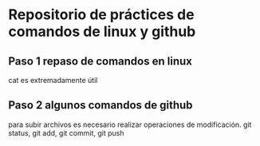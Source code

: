 # Repositorio de práctices de comandos de linux y github
## Paso 1 repaso de comandos en linux
cat es extremadamente útil 

## Paso 2 algunos comandos de github
para subir archivos es necesario realizar operaciones de modificación. 
git status, git add, git commit, git push
